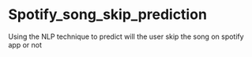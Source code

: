 # Spotify_song_skip_prediction
Using the NLP technique to predict will the user skip the song on spotify app or not
